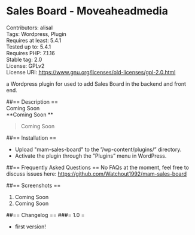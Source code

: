 # Sales Board - Moveaheadmedia
Contributors: alisal  
Tags: Wordpress, Plugin  
Requires at least: 5.4.1  
Tested up to: 5.4.1  
Requires PHP: 7.1.16  
Stable tag: 2.0  
License: GPLv2  
License URI: https://www.gnu.org/licenses/old-licenses/gpl-2.0.html  

a Wordpress plugin for used to add Sales Board in the backend and front end.

##== Description ==  
Coming Soon  
**Coming Soon **  
>Coming Soon

##== Installation ==
* Upload "mam-sales-board" to the ”/wp-content/plugins/” directory.
* Activate the plugin through the ”Plugins” menu in WordPress.



##== Frequently Asked Questions ==
No FAQs at the moment, feel free to discuss issues here: https://github.com/Watchout1992/mam-sales-board

##== Screenshots ==
1. Coming Soon
2. Coming Soon

##== Changelog ==
###= 1.0 =
* first version!
